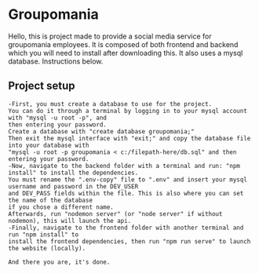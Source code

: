 # Groupomania

Hello,
this is project made to provide a social media service for groupomania employees.
It is composed of both frontend and backend which you will need to install after downloading this.
It also uses a mysql database.
Instructions below.

## Project setup
```
-First, you must create a database to use for the project.
You can do it through a terminal by logging in to your mysql account with "mysql -u root -p", and 
then entering your password.
Create a database with "create database groupomania;"
Then exit the mysql interface with "exit;" and copy the database file into your database with 
"mysql -u root -p groupomania < c:/filepath-here/db.sql" and then entering your password.
-Now, navigate to the backend folder with a terminal and run: "npm install" to install the dependencies.
You must rename the ".env-copy" file to ".env" and insert your mysql username and password in the DEV_USER 
and DEV_PASS fields within the file. This is also where you can set the name of the database 
if you chose a different name.
Afterwards, run "nodemon server" (or "node server" if without nodemon), this will launch the api.
-Finally, navigate to the frontend folder with another terminal and run "npm install" to 
install the frontend dependencies, then run "npm run serve" to launch 
the website (locally).

And there you are, it's done.
```
